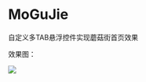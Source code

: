 # MoGuJie

自定义多TAB悬浮控件实现蘑菇街首页效果

效果图：
 
 ![](https://github.com/jdsjlzx/MoGuJie/blob/master/pic/837866-20151201133210515-640975723.gif?raw=true) 
